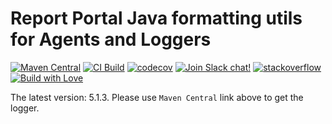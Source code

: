 # Report Portal Java formatting utils for Agents and Loggers

[![Maven Central](https://img.shields.io/maven-central/v/com.epam.reportportal/utils-java-formatting.svg?label=Maven%20Central)](https://search.maven.org/search?q=g:%22com.epam.reportportal%22%20AND%20a:%22utils-java-formatting%22)
[![CI Build](https://github.com/reportportal/utils-java-formatting/actions/workflows/ci.yml/badge.svg)](https://github.com/reportportal/utils-java-formatting/actions/workflows/ci.yml)
[![codecov](https://codecov.io/gh/reportportal/utils-java-formatting/branch/develop/graph/badge.svg?token=D21P4TVVAS)](https://codecov.io/gh/reportportal/utils-java-formatting)
[![Join Slack chat!](https://slack.epmrpp.reportportal.io/badge.svg)](https://slack.epmrpp.reportportal.io/)
[![stackoverflow](https://img.shields.io/badge/reportportal-stackoverflow-orange.svg?style=flat)](http://stackoverflow.com/questions/tagged/reportportal)
[![Build with Love](https://img.shields.io/badge/build%20with-❤%EF%B8%8F%E2%80%8D-lightgrey.svg)](http://reportportal.io?style=flat)

The latest version: 5.1.3. Please use `Maven Central` link above to get the logger.
